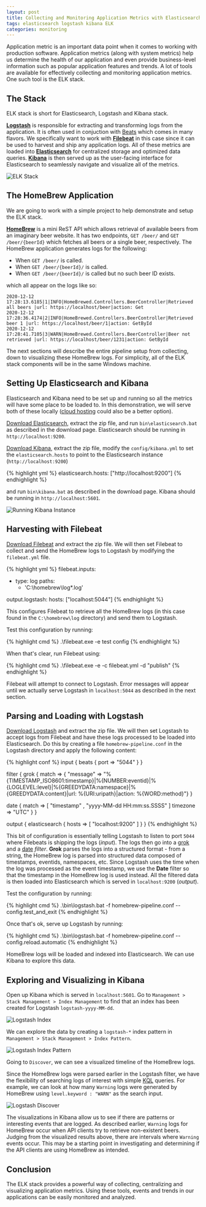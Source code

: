```yaml
---
layout: post
title: Collecting and Monitoring Application Metrics with Elasticsearch, Logstash, Kibana and Filebeat (ELK Stack)
tags: elasticsearch logstash kibana ELK
categories: monitoring
---
```


Application metric is an important data point when it comes to working with production software. Application metrics (along with system metrics) help us determine the health of our application and even provide business-level information such as popular application features and trends. A lot of tools are available for effectively collecting and monitoring application metrics. One such tool is the ELK stack.

## The Stack

ELK stack is short for Elasticsearch, Logstash and Kibana stack.

**[Logstash](https://www.elastic.co/logstash)** is responsible for extracting and transforming logs from the application. It is often used in conjuction with [Beats](https://www.elastic.co/beats/) which comes in many flavors. We specifically want to work with **[Filebeat](https://www.elastic.co/beats/filebeat)** in this case since it can be used to harvest and ship any application logs. All of these metrics are loaded into **[Elasticsearch](https://www.elastic.co/elasticsearch/)** for centralized storage and optimized data queries. **[Kibana](https://www.elastic.co/kibana)** is then served up as the user-facing interface for Elasticsearch to seamlessly navigate and visualize all of the metrics.

![ELK Stack](/public/2020-12-12-elk-stack.png "ELK Stack")

## The HomeBrew Application

We are going to work with a simple project to help demonstrate and setup the ELK stack.

**[HomeBrew](https://github.com/jlawcordova/homebrewed)** is a mini ReST API which allows retrieval of available beers from an imaginary beer website. It has two endpoints, `GET /beer/` and `GET /beer/{beerId}` which fetches all beers or a single beer, respectively. The HomeBrew application generates logs for the following:

- When `GET /beer/` is called.
- When `GET /beer/{beerId}/` is called.
- When `GET /beer/{beerId}/` is called but no such beer ID exists.

which all appear on the logs like so:

```
2020-12-12 17:28:13.6185|1|INFO|HomeBrewed.Controllers.BeerController|Retrieved all beers |url: https://localhost/beer|action: Get
2020-12-12 17:28:36.4174|2|INFO|HomeBrewed.Controllers.BeerController|Retrieved beer 1 |url: https://localhost/beer/1|action: GetById
2020-12-12 17:28:41.7105|3|WARN|HomeBrewed.Controllers.BeerController|Beer not retrieved |url: https://localhost/beer/1231|action: GetById
```

The next sections will describe the entire pipeline setup from collecting, down to visualizing these HomeBrew logs. For simplicity, all of the ELK stack components will be in the same Windows machine.

## Setting Up Elasticsearch and Kibana

Elasticsearch and Kibana need to be set up and running so all the metrics will have some place to be loaded to. In this demonstration, we will serve both of these locally ([cloud hosting](https://www.elastic.co/cloud/) could also be a better option). 

[Download Elasticsearch](https://www.elastic.co/downloads/elasticsearch), extract the zip file, and run `bin\elasticsearch.bat` as described in the download page. Elasticsearch should be running in `http://localhost:9200`.

[Download Kibana](https://www.elastic.co/downloads/kibana), extract the zip file, modify the `config/kibana.yml` to set the `elasticsearch.hosts` to point to the Elasticsearch instance (`http://localhost:9200`)


{% highlight yml %}
elasticsearch.hosts: ["http://localhost:9200"]
{% endhighlight %}

and run `bin\kibana.bat` as described in the download page. Kibana should be running in `http://localhost:5601`.

![Running Kibana Instance](/public/2020-12-12-kibana.png "Running Kibana Instance")

## Harvesting with Filebeat

[Download Filebeat](https://www.elastic.co/downloads/beats/filebeat) and extract the zip file. We will then set Filebeat to collect and send the HomeBrew logs to Logstash by modifying the `filebeat.yml` file.

{% highlight yml %}
filebeat.inputs:
- type: log
  paths:
    - 'C:\homebrew\log\*.log'

output.logstash:
  hosts: ["localhost:5044"]
{% endhighlight %}

This configures Filebeat to retrieve all the HomeBrew logs (in this case found in the `C:\homebrew\log` directory) and send them to Logstash.

Test this configuration by running:

{% highlight cmd %}
.\filebeat.exe -e test config
{% endhighlight %}

When that's clear, run Filebeat using:

{% highlight cmd %}
.\filebeat.exe -e -c filebeat.yml -d "publish"
{% endhighlight %}

Filebeat will attempt to connect to Logstash. Error messages will appear until we actually serve Logstash in `localhost:5044` as described in the next section.

## Parsing and Loading with Logstash

[Download Logstash](https://www.elastic.co/downloads/logstash) and extract the zip file. We will then set Logstash to accept logs from Filebeat and have these logs processed to be loaded into Elasticsearch. Do this by creating a file `homebrew-pipeline.conf` in the Logstash directory and apply the following content:

{% highlight conf %}
input {
  beats {
        port => "5044"
    }
}

filter {
  grok {
    match => { "message" => "%{TIMESTAMP_ISO8601:timestamp}\|%{NUMBER:eventid}\|%{LOGLEVEL:level}\|%{GREEDYDATA:namespace}\|%{GREEDYDATA:content}\|url: %{URI:uripath}\|action: %{WORD:method}"}
  }

  date {
    match => [ "timestamp" , "yyyy-MM-dd HH:mm:ss.SSSS" ]
    timezone => "UTC"
  }
}

output {
  elasticsearch {
    hosts => [ "localhost:9200" ]
  }
}
{% endhighlight %}

This bit of configuration is essentially telling Logstash to listen to port `5044` where Filebeats is shipping the logs (_input_). The logs then go into a [grok](https://www.elastic.co/guide/en/logstash/current/plugins-filters-grok.html) and a [date](https://www.elastic.co/guide/en/logstash/current/plugins-filters-date.html) _filter_. **Grok** parses the logs into a structured format - from a string, the HomeBrew log is parsed into structured data composed of timestamps, eventids, namespaces, etc. Since Logstash uses the time when the log was processed as the event timestamp, we use the **Date** filter so that the timestamp in the HomeBrew log is used instead. All the filtered data is then loaded into Elasticsearch which is served in `localhost:9200` (_output_).

Test the configuration by running:

{% highlight cmd %}
.\bin\logstash.bat -f homebrew-pipeline.conf --config.test_and_exit
{% endhighlight %}

Once that's ok, serve up Logstash by running:

{% highlight cmd %}
.\bin\logstash.bat -f homebrew-pipeline.conf --config.reload.automatic
{% endhighlight %}

HomeBrew logs will be loaded and indexed into Elasticsearch. We can use Kibana to explore this data.

## Exploring and Visualizing in Kibana

Open up Kibana which is served in `localhost:5601`. Go to `Management > Stack Management > Index Management` to find that an index has been created for Logstash `logstash-yyyy-MM-dd`.

![Logstash Index](/public/2020-12-12-logstash-index.png "Logstash Index")

We can explore the data by creating a `logstash-*` index pattern in `Management > Stack Management > Index Pattern`.

![Logstash Index Pattern](/public/2020-12-12-logstash-index-pattern.png "Logstash Index Pattern")

Going to `Discover`, we can see a visualized timeline of the HomeBrew logs.

Since the HomeBrew logs were parsed earlier in the Logstash filter, we have the flexibility of searching logs of interest with simple [KQL](https://www.elastic.co/guide/en/kibana/current/kuery-query.html) queries. For example, we can look at how many `Warning` logs were generated by HomeBrew using `level.keyword : "WARN"` as the search input.

![Logstash Discover](/public/2020-12-12-logstash-discover.png "Logstash Discover")

The visualizations in Kibana allow us to see if there are patterns or interesting events that are logged. As described earlier, `Warning` logs for HomeBrew occur when API clients try to retrieve non-existent beers. Judging from the visualized results above, there are intervals where `Warning` events occur. This may be a starting point in investigating and determining if the API clients are using HomeBrew as intended.

## Conclusion

The ELK stack provides a powerful way of collecting, centralizing and visualizing application metrics. Using these tools, events and trends in our applications can be easily monitored and analyzed.